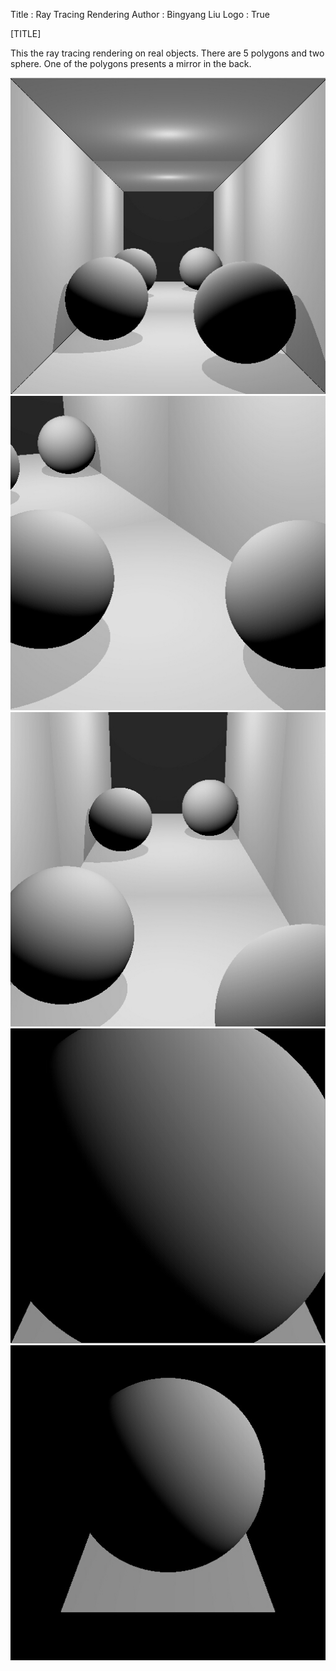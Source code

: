 Title         : Ray Tracing Rendering
Author        : Bingyang Liu
Logo          : True

[TITLE]


This the ray tracing rendering on real objects.
There are 5 polygons and two sphere. One of the polygons presents a mirror in the back.

![](https://raw.githubusercontent.com/bbbbyang/PictureRepository/master/Computer%20Graphics/Graphics_image_1.jpg)
![](https://raw.githubusercontent.com/bbbbyang/PictureRepository/master/Computer%20Graphics/Graphics_image_2.jpg)
![](https://raw.githubusercontent.com/bbbbyang/PictureRepository/master/Computer%20Graphics/Graphics_image_3.jpg)
![](https://raw.githubusercontent.com/bbbbyang/PictureRepository/master/Computer%20Graphics/Graphics_image_4.jpg)
![](https://raw.githubusercontent.com/bbbbyang/PictureRepository/master/Computer%20Graphics/Graphics_image_5.jpg)